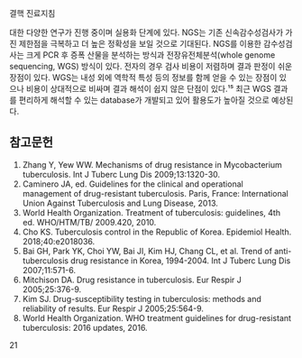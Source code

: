 결핵 진료지침

대한 다양한 연구가 진행 중이며 실용화 단계에 있다. NGS는 기존 신속감수성검사가 가진 제한점을 극복하고 더 높은 정확성을 보일 것으로 기대된다. NGS를 이용한 감수성검사는 크게 PCR 후 증폭 산물을 분석하는 방식과 전장유전체분석(whole genome sequencing, WGS) 방식이 있다. 전자의 경우 검사 비용이 저렴하며 결과 판정이 쉬운 장점이 있다. WGS는 내성 외에 역학적 특성 등의 정보를 함께 얻을 수 있는 장점이 있으나 비용이 상대적으로 비싸며 결과 해석이 쉽지 않은 단점이 있다.¹⁵ 최근 WGS 결과를 편리하게 해석할 수 있는 database가 개발되고 있어 활용도가 높아질 것으로 예상된다.

## 참고문헌

1.  Zhang Y, Yew WW. Mechanisms of drug resistance in Mycobacterium tuberculosis. Int J Tuberc Lung Dis 2009;13:1320-30.
2.  Caminero JA, ed. Guidelines for the clinical and operational management of drug-resistant tuberculosis. Paris, France: International Union Against Tuberculosis and Lung Disease, 2013.
3.  World Health Organization. Treatment of tuberculosis: guidelines, 4th ed. WHO/HTM/TB/ 2009.420, 2010.
4.  Cho KS. Tuberculosis control in the Republic of Korea. Epidemiol Health. 2018;40:e2018036.
5.  Bai GH, Park YK, Choi YW, Bai JI, Kim HJ, Chang CL, et al. Trend of anti-tuberculosis drug resistance in Korea, 1994-2004. Int J Tuberc Lung Dis 2007;11:571-6.
6.  Mitchison DA. Drug resistance in tuberculosis. Eur Respir J 2005;25:376-9.
7.  Kim SJ. Drug-susceptibility testing in tuberculosis: methods and reliability of results. Eur Respir J 2005;25:564-9.
8.  World Health Organization. WHO treatment guidelines for drug-resistant tuberculosis: 2016 updates, 2016.

<PAGE>21